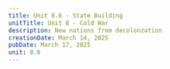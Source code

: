 ```yaml
---
title: Unit 8.6 - State Building
unitTitle: Unit 8 - Cold War
description: New nations from decolonzation
creationDate: March 14, 2025
pubDate: March 17, 2025
unit: 8.6
---
```

